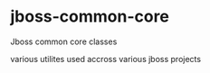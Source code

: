 # jboss-common-core
Jboss common core classes

various utilites used accross various jboss projects
